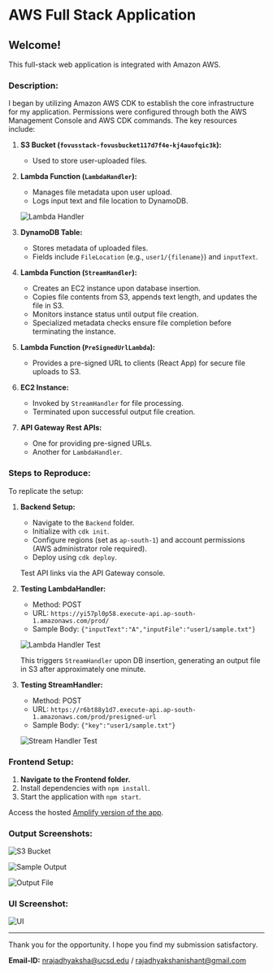 # AWS Full Stack Application

## Welcome!

This full-stack web application is integrated with Amazon AWS.

### Description:

I began by utilizing Amazon AWS CDK to establish the core infrastructure for my application. Permissions were configured through both the AWS Management Console and AWS CDK commands. The key resources include:

1. **S3 Bucket (`fovusstack-fovusbucket117d7f4e-kj4auofqic3k`):**
    - Used to store user-uploaded files.

2. **Lambda Function (`LambdaHandler`):**
    - Manages file metadata upon user upload.
    - Logs input text and file location to DynamoDB.

   ![Lambda Handler](assets/LambdaHandler.png)

3. **DynamoDB Table:**
    - Stores metadata of uploaded files.
    - Fields include `FileLocation` (e.g., `user1/{filename}`) and `inputText`.

4. **Lambda Function (`StreamHandler`):**
    - Creates an EC2 instance upon database insertion.
    - Copies file contents from S3, appends text length, and updates the file in S3.
    - Monitors instance status until output file creation.
    - Specialized metadata checks ensure file completion before terminating the instance.

5. **Lambda Function (`PreSignedUrlLambda`):**
    - Provides a pre-signed URL to clients (React App) for secure file uploads to S3.

6. **EC2 Instance:**
    - Invoked by `StreamHandler` for file processing.
    - Terminated upon successful output file creation.

7. **API Gateway Rest APIs:**
    - One for providing pre-signed URLs.
    - Another for `LambdaHandler`.

### Steps to Reproduce:

To replicate the setup:

1. **Backend Setup:**
    - Navigate to the `Backend` folder.
    - Initialize with `cdk init`.
    - Configure regions (set as `ap-south-1`) and account permissions (AWS administrator role required).
    - Deploy using `cdk deploy`.

   Test API links via the API Gateway console.

2. **Testing LambdaHandler:**
    - Method: POST
    - URL: `https://yi57pl0p58.execute-api.ap-south-1.amazonaws.com/prod/`
    - Sample Body: `{"inputText":"A","inputFile":"user1/sample.txt"}`

   ![Lambda Handler Test](assets/TestLambdaHandler.png)

   This triggers `StreamHandler` upon DB insertion, generating an output file in S3 after approximately one minute.

3. **Testing StreamHandler:**
    - Method: POST
    - URL: `https://r6bt88y1d7.execute-api.ap-south-1.amazonaws.com/prod/presigned-url`
    - Sample Body: `{"key":"user1/sample.txt"}`

   ![Stream Handler Test](assets/TestStreamHandler.png)

### Frontend Setup:

1. **Navigate to the Frontend folder.**
2. Install dependencies with `npm install`.
3. Start the application with `npm start`.

Access the hosted [Amplify version of the app](https://main.d12wxi4pqv7j46.amplifyapp.com/).

### Output Screenshots:

![S3 Bucket](assets/S3bucket.png)

![Sample Output](assets/sample.png)

![Output File](assets/output_txt.png)

### UI Screenshot:

![UI](assets/UI.png)

---

Thank you for the opportunity. I hope you find my submission satisfactory.

**Email-ID:** nrajadhyaksha@ucsd.edu / rajadhyakshanishant@gmail.com
